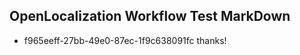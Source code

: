 ## OpenLocalization Workflow Test MarkDown
* f965eeff-27bb-49e0-87ec-1f9c638091fc thanks!

<!--HONumber=Sep16_HO1-->


